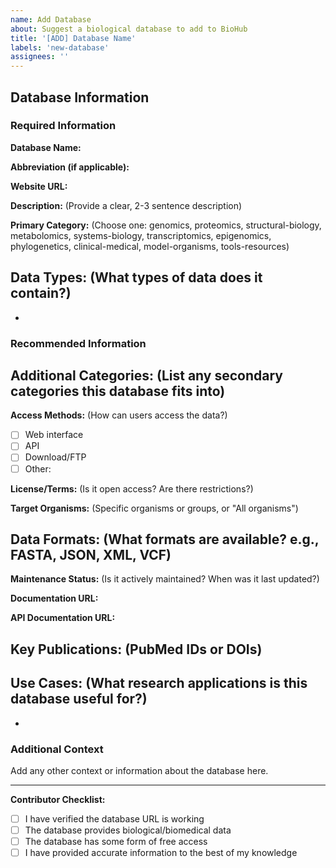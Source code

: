```yaml
---
name: Add Database
about: Suggest a biological database to add to BioHub
title: '[ADD] Database Name'
labels: 'new-database'
assignees: ''
---
```


## Database Information

### Required Information

**Database Name:**

**Abbreviation (if applicable):**

**Website URL:**

**Description:**
(Provide a clear, 2-3 sentence description)

**Primary Category:**
(Choose one: genomics, proteomics, structural-biology, metabolomics, systems-biology, transcriptomics, epigenomics, phylogenetics, clinical-medical, model-organisms, tools-resources)

**Data Types:**
(What types of data does it contain?)
-
-

### Recommended Information

**Additional Categories:**
(List any secondary categories this database fits into)
-

**Access Methods:**
(How can users access the data?)
- [ ] Web interface
- [ ] API
- [ ] Download/FTP
- [ ] Other:

**License/Terms:**
(Is it open access? Are there restrictions?)

**Target Organisms:**
(Specific organisms or groups, or "All organisms")

**Data Formats:**
(What formats are available? e.g., FASTA, JSON, XML, VCF)
-

**Maintenance Status:**
(Is it actively maintained? When was it last updated?)

**Documentation URL:**

**API Documentation URL:**

**Key Publications:**
(PubMed IDs or DOIs)
-

**Use Cases:**
(What research applications is this database useful for?)
-
-

### Additional Context

Add any other context or information about the database here.

---

**Contributor Checklist:**
- [ ] I have verified the database URL is working
- [ ] The database provides biological/biomedical data
- [ ] The database has some form of free access
- [ ] I have provided accurate information to the best of my knowledge
